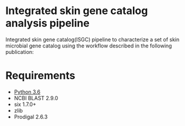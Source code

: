 # Integrated skin gene catalog analysis pipeline
Integrated skin gene catalog(ISGC) pipeline to characterize a set of skin microbial gene catalog using the workflow described in the following publication:

# Requirements

- [Python 3.6](https://www.python.org/)
- NCBI BLAST 2.9.0
- six 1.7.0+
- zlib
- Prodigal 2.6.3
